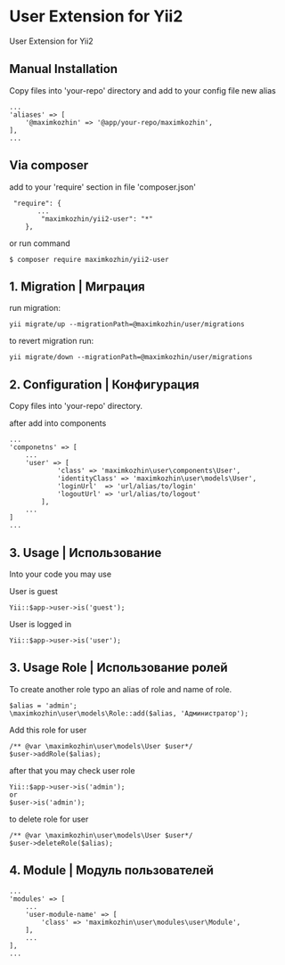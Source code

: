 ﻿User Extension for Yii2 
========================
User Extension for Yii2 

Manual Installation
-------------------

Copy files into 'your-repo' directory and add to your config file new alias

```
...
'aliases' => [
    '@maximkozhin' => '@app/your-repo/maximkozhin',
],
...
```

Via composer
------------

add to your 'require' section in file 'composer.json'
```
 "require": {
       ...
        "maximkozhin/yii2-user": "*"
    },
```
or run command

```
$ composer require maximkozhin/yii2-user
```


**1. Migration | Миграция**
---------------------------

run migration:
```
yii migrate/up --migrationPath=@maximkozhin/user/migrations
```

to revert migration run:
```
yii migrate/down --migrationPath=@maximkozhin/user/migrations
```

**2. Configuration | Конфигурация**
-----------------------------------
Copy files into 'your-repo' directory.


after add into components
```
...
'componetns' => [
    ...
    'user' => [
            'class' => 'maximkozhin\user\components\User',
            'identityClass' => 'maximkozhin\user\models\User',
            'loginUrl'  => 'url/alias/to/login'
            'logoutUrl' => 'url/alias/to/logout'
        ],
    ...
]
...
```

**3. Usage | Использование**
----------------------------

Into your code you may use 

User is guest

```
Yii::$app->user->is('guest');
```

User is logged in

```
Yii::$app->user->is('user');
```


**3. Usage Role | Использование ролей**
----------------------------

To create another role typo an alias of role and name of role.
```
$alias = 'admin';
\maximkozhin\user\models\Role::add($alias, 'Администратор');
```

Add this role for user
```
/** @var \maximkozhin\user\models\User $user*/
$user->addRole($alias);
```

after that you may check user role
```
Yii::$app->user->is('admin');
or
$user->is('admin');
```

to delete role for user
```
/** @var \maximkozhin\user\models\User $user*/
$user->deleteRole($alias);
```

**4. Module | Модуль пользователей**
------------------------------------

```
...
'modules' => [
    ...
    'user-module-name' => [
        'class' => 'maximkozhin\user\modules\user\Module',
    ],
    ...
],
...
```




